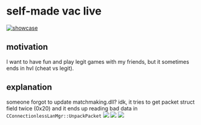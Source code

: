 # self-made vac live

[![showcase](https://img.youtube.com/vi/xxv1jvq5Uxc/0.jpg)](https://www.youtube.com/watch?v=xxv1jvq5Uxc)

## motivation

I want to have fun and play legit games with my friends, but it sometimes ends in hvl (cheat vs legit).

## explanation

someone forgot to update matchmaking.dll? idk, it tries to get packet struct field twice (0x20) and it ends up reading bad data in `CConnectionlessLanMgr::UnpackPacket`
![](https://github.com/user-attachments/assets/62a92a00-a37c-4a0d-8e87-e65a0031a77a)
![](https://github.com/user-attachments/assets/30d32cc5-a798-45a7-83b5-f3df686ab203)
![](https://github.com/user-attachments/assets/53dc56fa-9922-4761-a0ac-5341042b1c6e)
